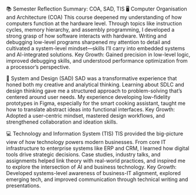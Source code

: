 📚 Semester Reflection Summary: COA, SAD, TIS
🖥️ Computer Organisation and Architecture (COA)
This course deepened my understanding of how computers function at the hardware level. Through topics like instruction cycles, memory hierarchy, and assembly programming, I developed a strong grasp of how software interacts with hardware. Writing and debugging low-level programs sharpened my attention to detail and cultivated a system-level mindset—skills I’ll carry into embedded systems and AI-integrated solutions.
Key Growth: Gained precision in low-level logic, improved debugging skills, and understood performance optimization from a processor’s perspective.


🧩 System and Design (SAD)
SAD was a transformative experience that honed both my creative and analytical thinking. Learning about SDLC and design thinking gave me a structured approach to problem-solving that’s centered around user needs. My experience developing low-fidelity prototypes in Figma, especially for the smart cooking assistant, taught me how to translate abstract ideas into functional interfaces.
Key Growth: Adopted a user-centric mindset, mastered design workflows, and strengthened collaboration and ideation skills.


💻 Technology and Information System (TIS)
TIS provided the big-picture view of how technology powers modern businesses. From core IT infrastructure to enterprise systems like ERP and CRM, I learned how digital tools drive strategic decisions. Case studies, industry talks, and assignments helped link theory with real-world practices, and inspired me to explore the intersection of AI and business technology.
Key Growth: Developed systems-level awareness of business-IT alignment, explored emerging tech, and improved communication through technical writing and presentations.



